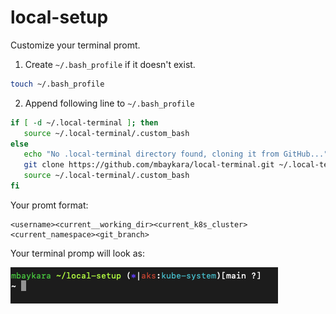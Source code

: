 # local-setup

Customize your terminal promt.

1. Create `~/.bash_profile` if it doesn't exist.

```bash
touch ~/.bash_profile
```

2. Append following line to `~/.bash_profile`

```bash
if [ -d ~/.local-terminal ]; then
   source ~/.local-terminal/.custom_bash
else
   echo "No .local-terminal directory found, cloning it from GitHub..."
   git clone https://github.com/mbaykara/local-terminal.git ~/.local-terminal
   source ~/.local-terminal/.custom_bash
fi
```

Your promt format:

```
<username><current__working_dir><current_k8s_cluster><current_namespace><git_branch>
```

Your terminal promp will look as:

![terminal](image.png)

